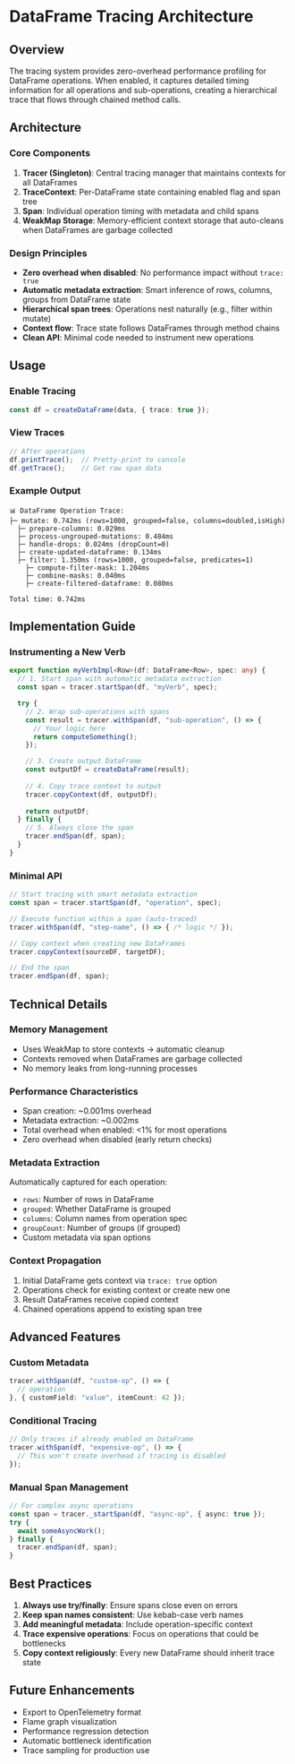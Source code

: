 # DataFrame Tracing Architecture

## Overview

The tracing system provides zero-overhead performance profiling for DataFrame operations. When enabled, it captures detailed timing information for all operations and sub-operations, creating a hierarchical trace that flows through chained method calls.

## Architecture

### Core Components

1. **Tracer (Singleton)**: Central tracing manager that maintains contexts for all DataFrames
2. **TraceContext**: Per-DataFrame state containing enabled flag and span tree
3. **Span**: Individual operation timing with metadata and child spans
4. **WeakMap Storage**: Memory-efficient context storage that auto-cleans when DataFrames are garbage collected

### Design Principles

- **Zero overhead when disabled**: No performance impact without `trace: true`
- **Automatic metadata extraction**: Smart inference of rows, columns, groups from DataFrame state
- **Hierarchical span trees**: Operations nest naturally (e.g., filter within mutate)
- **Context flow**: Trace state follows DataFrames through method chains
- **Clean API**: Minimal code needed to instrument new operations

## Usage

### Enable Tracing

```typescript
const df = createDataFrame(data, { trace: true });
```

### View Traces

```typescript
// After operations
df.printTrace();  // Pretty-print to console
df.getTrace();    // Get raw span data
```

### Example Output

```
📊 DataFrame Operation Trace:
├─ mutate: 0.742ms (rows=1000, grouped=false, columns=doubled,isHigh)
  ├─ prepare-columns: 0.029ms
  ├─ process-ungrouped-mutations: 0.484ms
  ├─ handle-drops: 0.024ms (dropCount=0)
  ├─ create-updated-dataframe: 0.134ms
  ├─ filter: 1.350ms (rows=1000, grouped=false, predicates=1)
    ├─ compute-filter-mask: 1.204ms
    ├─ combine-masks: 0.040ms
    ├─ create-filtered-dataframe: 0.080ms

Total time: 0.742ms
```

## Implementation Guide

### Instrumenting a New Verb

```typescript
export function myVerbImpl<Row>(df: DataFrame<Row>, spec: any) {
  // 1. Start span with automatic metadata extraction
  const span = tracer.startSpan(df, "myVerb", spec);

  try {
    // 2. Wrap sub-operations with spans
    const result = tracer.withSpan(df, "sub-operation", () => {
      // Your logic here
      return computeSomething();
    });

    // 3. Create output DataFrame
    const outputDf = createDataFrame(result);
    
    // 4. Copy trace context to output
    tracer.copyContext(df, outputDf);
    
    return outputDf;
  } finally {
    // 5. Always close the span
    tracer.endSpan(df, span);
  }
}
```

### Minimal API

```typescript
// Start tracing with smart metadata extraction
const span = tracer.startSpan(df, "operation", spec);

// Execute function within a span (auto-traced)
tracer.withSpan(df, "step-name", () => { /* logic */ });

// Copy context when creating new DataFrames
tracer.copyContext(sourceDF, targetDF);

// End the span
tracer.endSpan(df, span);
```

## Technical Details

### Memory Management

- Uses WeakMap to store contexts → automatic cleanup
- Contexts removed when DataFrames are garbage collected
- No memory leaks from long-running processes

### Performance Characteristics

- Span creation: ~0.001ms overhead
- Metadata extraction: ~0.002ms
- Total overhead when enabled: <1% for most operations
- Zero overhead when disabled (early return checks)

### Metadata Extraction

Automatically captured for each operation:
- `rows`: Number of rows in DataFrame
- `grouped`: Whether DataFrame is grouped
- `columns`: Column names from operation spec
- `groupCount`: Number of groups (if grouped)
- Custom metadata via span options

### Context Propagation

1. Initial DataFrame gets context via `trace: true` option
2. Operations check for existing context or create new one
3. Result DataFrames receive copied context
4. Chained operations append to existing span tree

## Advanced Features

### Custom Metadata

```typescript
tracer.withSpan(df, "custom-op", () => {
  // operation
}, { customField: "value", itemCount: 42 });
```

### Conditional Tracing

```typescript
// Only traces if already enabled on DataFrame
tracer.withSpan(df, "expensive-op", () => {
  // This won't create overhead if tracing is disabled
});
```

### Manual Span Management

```typescript
// For complex async operations
const span = tracer._startSpan(df, "async-op", { async: true });
try {
  await someAsyncWork();
} finally {
  tracer.endSpan(df, span);
}
```

## Best Practices

1. **Always use try/finally**: Ensure spans close even on errors
2. **Keep span names consistent**: Use kebab-case verb names
3. **Add meaningful metadata**: Include operation-specific context
4. **Trace expensive operations**: Focus on operations that could be bottlenecks
5. **Copy context religiously**: Every new DataFrame should inherit trace state

## Future Enhancements

- Export to OpenTelemetry format
- Flame graph visualization
- Performance regression detection
- Automatic bottleneck identification
- Trace sampling for production use